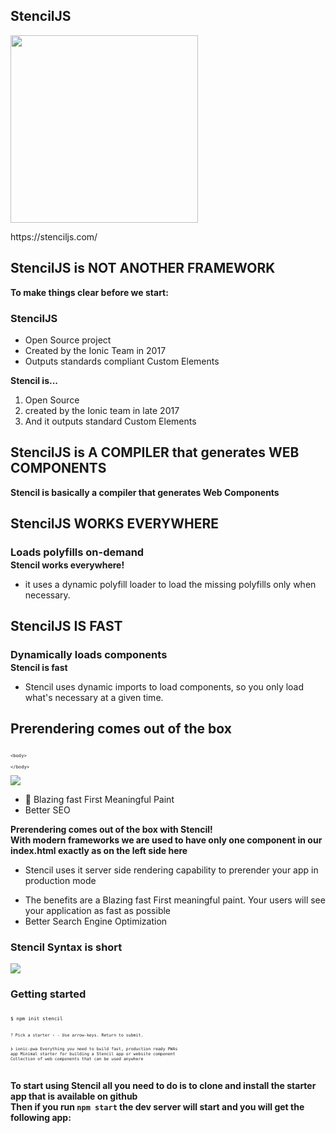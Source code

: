 <section data-background-color="#000">
    <h2 style="text-transform: initial;">StencilJS</h2>
    <img src="../../img/stencil_logo.gif" style="margin: 0" width="300" class="img-plain"/>
    <p>https://stenciljs.com/</p>
    <aside class="notes">
    </aside>
</section>

<section>
    <h2 style="text-transform: initial;">StencilJS is <span style="color: var(--blue)">NOT ANOTHER FRAMEWORK</span></h2>
    <aside class="notes">
        <b>To make things clear before we start:</b>
    </aside>
</section>

<section>
    <h3>StencilJS</h3>
    <ul>
        <li class="fragment"><span style="color: var(--blue)">Open Source</span> project</li>
        <li class="fragment">Created by the <span style="color: var(--blue)">Ionic Team</span> in 2017</li>
        <li class="fragment">Outputs standards compliant <span style="color: var(--blue)">Custom Elements</span></li>
    </ul>
    <aside class="notes">
        <b>Stencil is...</b>
        <br/>
        <ol>
            <li>Open Source</li>
            <li>created by the Ionic team in late 2017</li>
            <li>And it outputs standard Custom Elements</li>
        </ol>
    </aside>
</section>

<section>
    <h2 style="text-transform: initial;">StencilJS is <span style="color: var(--blue)">A COMPILER</span> that generates <span style="color: var(--blue)">WEB COMPONENTS</span></h2>
    <aside class="notes">
        <b>Stencil is basically a compiler that generates Web Components</b>
    </aside>
</section>

<section>
    <h2 style="text-transform: initial; margin-bottom: 0.1em;">StencilJS <span style="text-transform: uppercase;  color: var(--blue);">works everywhere</span></h2>
    <h3 style="text-transform: initial; margin-bottom: 0.1em;" class="fragment">Loads polyfills on-demand</h3>
    <aside class="notes">
        <b>Stencil works everywhere! </b>
        <br/>
        <ul>
            <li>it uses a dynamic polyfill loader to load the missing polyfills only when necessary.</li>
        </ul>
    </aside>
</section>

<section>
    <h2 style="text-transform: initial; margin-bottom: 0.1em;">StencilJS <span style="text-transform: uppercase;  color: var(--blue);">is Fast</span></h2>
    <h3 style="text-transform: initial; margin-bottom: 0.1em;" class="fragment">Dynamically loads components</h3>
    <aside class="notes">
        <b>Stencil is fast</b>
        <br/>
        <ul>
            <li>Stencil uses dynamic imports to load components, so you only load what's necessary at a given time.</li>
        </ul>
    </aside>
</section>

<!-- <section>
    <h3 class="no-margin">Tooling you get out of the box</h3>
    <table style="zoom:0.8; margin-bottom: 60px" class="table table-striped table-dark">
    <thead>
        <tr>
        <th></th>
        <th align="center">
            <img src="../../img/web_component-logo.png" width="130" class="img-plain no-margin"/>
        </th>
        <th align="center">
            <img src="../../img/angular-logo.png" width="130" class="img-plain no-margin"/>
        </th>
        <th align="center">
            <img src="../../img/react-logo.png" width="130" class="img-plain no-margin"/>
        </th>
        <th align="center">
            <img src="../../img/stencil-logo.png" width="130" class="img-plain no-margin"/>
        </th>
        </tr>
    </thead>
    <tbody>
    <tr>
        <td>JSX / Virtual DOM</td>
        <td align="center" style="background-color: #bc392a;">⨯</td>
        <td align="center" style="background-color: #bc392a;">⨯</td>
        <td align="center" style="background-color: #32ac41;">✓</td>
        <td align="center" style="background-color: #32ac41;">✓</td>
    </tr>
    <tr>
        <td>TypeScript</td>
        <td align="center" style="background-color: #bc392a;">⨯</td>
        <td align="center" style="background-color: #32ac41;">✓</td>
        <td align="center" style="background-color: #bc392a;">⨯</td>
        <td align="center" style="background-color: #32ac41;">✓</td>
    </tr>
    <tr>
        <td>Decorators</td>
        <td align="center" style="background-color: #bc392a;">⨯</td>
        <td align="center" style="background-color: #32ac41;">✓</td>
        <td align="center" style="background-color: #bc392a;">⨯</td>
        <td align="center" style="background-color: #32ac41;">✓</td>
    </tr>
    <tr>
        <td>Server side rendering</td>
        <td align="center" style="background-color: #bc392a;">⨯</td>
        <td align="center" style="background-color: #32ac41;">✓</td>
        <td align="center" style="background-color: #32ac41;">✓</td>
        <td align="center" style="background-color: #32ac41;">✓</td>
    </tr>
    </tbody>
    </table>
    <aside class="notes">
        <b>What you get out of the box is a mix a great features and tools from Angular and React</b>
        <br/>
        <ol>
            <li>JSX, virtual DOM and Async rendering come from the React Ecosystem</li>
            <li>TypeScript & Decorators come from the Angular Ecosystem</li>
            <li>And Server side rendering that is common to both</li>
        </ol>
        <br/>
    </aside>
</section> -->

<!-- <section>
    <h3>List of decorators</h3>
    <table style="zoom:0.8; margin-bottom: 60px" class="table table-striped table-dark">
    <tbody>
    <tr>
        <td align="left">@Component</td>
        <td align="left">Decorate a class</td>
    </tr>
    <tr>
        <td align="left">@Prop</td>
        <td align="left">Class prop as element prop</td>
    </tr>
    <tr>
        <td align="left">@State</td>
        <td align="left">Internal data</td>
    </tr>
    <tr>
        <td align="left">@Event</td>
        <td align="left">Custom event</td>
    </tr>
    <tr>
        <td align="left">@Listen</td>
        <td align="left">Listen to custom events</td>
    </tr>
    <tr>
        <td align="left">@Method</td>
        <td align="left">Expose methods on the public API</td>
    </tr>
    <tr>
        <td align="left">@Watch</td>
        <td align="left">Fire method when attr changes</td>
    </tr>
    <tr>
        <td align="left">@Element</td>
        <td align="left">DOM ref to current component</td>
    </tr>
    </tbody>
    </table>
    <aside class="notes">
        <b>All the Angular decorators that you already know about have an equivalent with Stencil</b>
        <b>The only exception is the State decorator. State represente the internal data of the component and it is inspired by React</b>
    </aside>
</section> -->


<!-- <section>
<h3>Creating a component</h3>
<pre style="font-size: 80%"><code class="ts" data-trim>
import { Component } from '@stencil/core';

@Component({
  tag: 'my-component'
})
export class MyComponent {
  render() {
    return "Hello World";
  }
}
</code></pre>
<div class="fragment current-only" data-code-focus="1"></div>
<div class="fragment current-only" data-code-focus="3"></div>
<div class="fragment current-only" data-code-focus="6"></div>
<div class="fragment current-only" data-code-focus="7"></div>
    <aside class="notes">
    </aside>
</section> -->

<!-- 
<section>
    <h3>LIFECYCLE HOOKS</h3>
    <table style="zoom:0.8; margin-bottom: 60px" class="table table-striped table-dark">
    <tbody>
    <tr>
        <td align="left" style="font-weight: bold;">
            <span>componentDidLoad</span>
        </td>
        <td align="left">Element inserted and rendered</td>
    </tr>
    <tr>
        <td align="left" style="font-weight: bold;">
            <span>componentDidUnload</span>
        </td>
        <td align="left">Element removed</td>
    </tr>
    <tr>
        <td align="left" style="font-weight: bold;">
            <span>componentDidUpdate</span>
        </td>
        <td align="left">Finished updating.</td>
    </tr>
    </tbody>
    </table>
    <h5>New Hooks compared to custom elements:</h5>
    <table style="zoom:0.8; margin-bottom: 60px" class="table table-striped table-dark">
    <tbody>
    <tr>
        <td align="left" style="font-weight: bold;">
            <span>componentWillLoad</span>
        </td>
        <td align="left">Will load but has not rendered yet</td>
    </tr>
    <tr>
        <td align="left" style="font-weight: bold;">
            <span>componentWillUpdate</span>
        </td>
        <td align="left">Will update and re-render</td>
    </tr>
    </tbody>
    </table>
    <aside class="notes">
        <b>Stencil has the exact same life cycle hooks as React. which is two more than the native implementation</b>
    </aside>
</section> -->


<!-- <section>
    <h4>Observing Attributes changes</h4>
<pre style="font-size: 80%"><code class="html" data-trim>
<my-name-is name="Julien"></my-name-is>
// Hello my name is Julien
</code></pre>
<pre style="font-size: 70%;"><code class="typescript" data-trim>
import { Component, Prop } from '@stencil/core';

@Component({
  tag: 'my-name-is'
})
export class MyNameIs {
  @Prop() name: string;

  render() {
    return (<p>My name is {this.name}</p>);
  }
}
</code></pre>
<div class="fragment current-only" data-code-block="2" data-code-focus="1"></div>
<div class="fragment current-only" data-code-block="2" data-code-focus="7"></div>
<div class="fragment current-only" data-code-block="2" data-code-focus="10"></div>
    <aside class="notes">
    </aside>
</section> -->


<!-- <section>
<i style="font-size: 200px; color: yellow" class="fa fa-exclamation-triangle"></i>
<h3>@Prop supports primitive & complex types</h3>
    <aside class="notes">
    </aside>
</section> -->


<!-- <section>
<h3>Events</h3>
<h4 style="text-align: left;">Dispatch</h4>
<pre style="font-size: 58%"><code class="js" data-trim>
import { Event, EventEmitter } from '@stencil/core';

export class TodoList {
  @Event() todoCompleted: EventEmitter;

  todoCompletedHandler(todo: Todo) {
    this.todoCompleted.emit(todo);
  }
}
</code></pre>
<div class="fragment current-only" data-code-block="1" data-code-focus="1"></div>
<div class="fragment current-only" data-code-block="1" data-code-focus="4"></div>
<div class="fragment current-only" data-code-block="1" data-code-focus="7"></div>
<h4 style="text-align: left;">Listen</h4>
<pre style="font-size: 58%"><code class="js" data-trim>
import { Listen } from '@stencil/core';

export class TodoApp {
  @Listen('todoCompleted')
  todoCompletedHandler(event: CustomEvent) {
    console.log('Received: ', event.detail);
  }
}
</code></pre>
<div class="fragment current-only" data-code-block="2" data-code-focus="1"></div>
<div class="fragment current-only" data-code-block="2" data-code-focus="4,5"></div>
    <aside class="notes"> </aside>
</section> -->

<!-- <section>
<h3>Enabling Shadow DOM</h3>
<pre style="font-size: 80%"><code class="ts" data-trim>
import { Component } from '@stencil/core';

@Component({
  tag: 'my-component',
  shadow: true
})
export class MyComponent {
  render() {
    return "Hello World";
  }
}
</code></pre>
<div class="fragment current-only" data-code-block="1" data-code-focus="5"></div>
</section> -->


<section>
    <h2 style="text-transform: initial;"> <span style="color: var(--blue)">Prerendering</span> comes <span style="color: var(--blue)">out of the box</span></h2>
    <div layout="row" layout-align="center center">
        <div layout="column" flex="30" layout-align="center center">
<pre style="font-size: 60%;text-align:left;"><code class="html" data-trim>
&lt;body&gt;
  <my-app></my-app>
&lt;/body&gt;
</code></pre>
        </div>
        <div class="fragment" data-fragment-index="1" layout="column" flex="5" layout-align="center center">
            <i class="fa fa-arrow-circle-right"></i>
        </div>
        <div class="fragment" data-fragment-index="1" layout="column" flex="60" layout-align="center center">
            <img src="./img/prerendering.png" class="img-plain"/>
        </div>
    </div>
    <ul>
        <li class="fragment">🚀 Blazing fast First Meaningful Paint</li>
        <li class="fragment">Better SEO</li>
    </ul>
    <aside class="notes">
        <b>Prerendering comes out of the box with Stencil!</b>
        <br/>
        <b>With modern frameworks we are used to have only one component in our index.html exactly as on the left side here</b>
        <br/>
        <ul>
            <li>Stencil uses it server side rendering capability to prerender your app in production mode</li>
        </ul>
        <ul>
            <li>The benefits are a Blazing fast First meaningful paint. Your users will see your application as fast as possible</li>
            <li>Better Search Engine Optimization</li>
        </ul>
    </aside>
</section>

<section>
    <h3>Stencil Syntax is short</h3>
    <img src="./img/stencil_vs_wc.png" class="img-plain no-margin"/>
    <aside class="notes"></aside>
</section>

<section>
    <h3>Getting started</h3>
<pre style="font-size: 65%"><code class="shell" data-trim>
$ npm init stencil
</code></pre>
<pre style="font-size: 55%"><code class="shell" data-trim>
? Pick a starter › - Use arrow-keys. Return to submit.

❯  ionic-pwa     Everything you need to build fast, production ready PWAs
   app           Minimal starter for building a Stencil app or website
   component     Collection of web components that can be used anywhere

</code></pre>
    <aside class="notes">
        <b>To start using Stencil all you need to do is to clone and install the starter app that is available on github</b>
        <br/>
        <b>Then if you run `npm start` the dev server will start and you will get the following app:</b>
    </aside>
</section>
